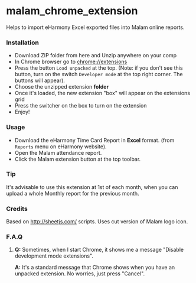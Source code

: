 # malam_chrome_extension
Helps to import eHarmony Excel exported files into Malam online reports.

### Installation
* Download ZIP folder from here and Unzip anywhere on your comp
* In Chrome browser go to <chrome://extensions>
* Press the button `Load unpacked` at the top. (Note: if you don't see this button, turn on the switch `Developer mode` at the top right corner. The buttons will appear).
* Choose the unzipped extension **folder**
* Once it's loaded, the new extension "box" will appear on the extensions grid
* Press the switcher on the box to turn on the extension
* Enjoy!

### Usage
* Download the eHarmony Time Card Report in **Excel** format. (from `Reports` menu on eHarmony website).
* Open the Malam attendance report.
* Click the Malam extension button at the top toolbar.

### Tip
It's advisable to use this extension at 1st of each month, when you can upload a whole Monthly report for the previous month.

### Credits
Based on <http://sheetjs.com/> scripts. Uses cut version of Malam logo icon.

### F.A.Q
1. **Q:** Sometimes, when I start Chrome, it shows me a message "Disable development mode extensions".
    
    **A:** It's a standard message that Chrome shows when you have an unpacked extension. No worries, just press "Cancel".
